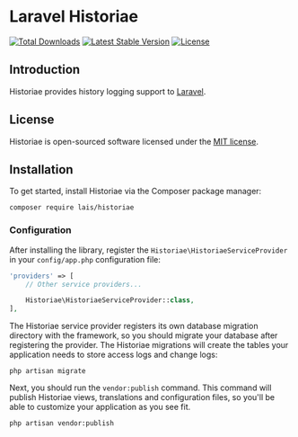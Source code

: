 # Laravel Historiae
<a href="https://packagist.org/packages/lais/historiae"><img src="https://poser.pugx.org/lais/historiae/d/total.svg" alt="Total Downloads"></a>
<a href="https://packagist.org/packages/lais/historiae"><img src="https://poser.pugx.org/lais/historiae/v/stable.svg" alt="Latest Stable Version"></a>
<a href="https://packagist.org/packages/lais/historiae"><img src="https://poser.pugx.org/lais/historiae/license.svg" alt="License"></a>

## Introduction

Historiae provides history logging support to [Laravel](https://laravel.com/).

## License

Historiae is open-sourced software licensed under the [MIT license](http://opensource.org/licenses/MIT).

## Installation

To get started, install Historiae via the Composer package manager:

    composer require lais/historiae

### Configuration

After installing the library, register the `Historiae\HistoriaeServiceProvider` in your `config/app.php` configuration file:

```php
'providers' => [
    // Other service providers...

    Historiae\HistoriaeServiceProvider::class,
],
```

The Historiae service provider registers its own database migration directory with the framework, so you should migrate your database after registering the provider. The Historiae migrations will create the tables your application needs to store access logs and change logs:

    php artisan migrate

Next, you should run the `vendor:publish` command. This command will publish Historiae views, translations and configuration files, so you'll be able to customize your application as you see fit.

    php artisan vendor:publish

